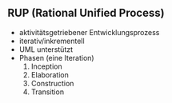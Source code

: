 ## RUP (Rational Unified Process)
* aktivitätsgetriebener Entwicklungsprozess
* iterativ/inkrementell
* UML unterstützt
* Phasen (eine Iteration)
	1. Inception
	2. Elaboration
	3. Construction
	4. Transition